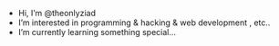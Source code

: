 -  Hi, I’m @theonlyziad
-  I’m interested in programming & hacking & web development , etc..
- I’m currently learning something special...

<!---
theonlyziad/theonlyziad is a ✨ special ✨ repository because its `README.md` (this file) appears on your GitHub profile.
You can click the Preview link to take a look at your changes.
--->
